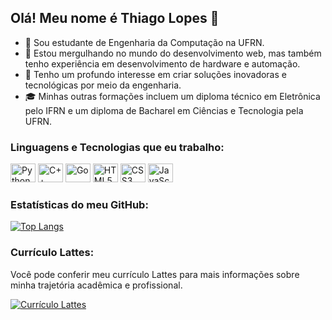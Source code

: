 ## Olá! Meu nome é Thiago Lopes 👋

- 🔭 Sou estudante de Engenharia da Computação na UFRN.
- 🌱 Estou mergulhando no mundo do desenvolvimento web, mas também tenho experiência em desenvolvimento de hardware e automação.
- 👯 Tenho um profundo interesse em criar soluções inovadoras e tecnológicas por meio da engenharia.
- :mortar_board: Minhas outras formações incluem um diploma técnico em Eletrônica pelo IFRN e um diploma de Bacharel em Ciências e Tecnologia pela UFRN.

### Linguagens e Tecnologias que eu trabalho:

<div>
  <img height="30" width="40" src="https://cdn.jsdelivr.net/gh/devicons/devicon/icons/python/python-original.svg" alt="Python"/>
  <img height="30" width="40" src="https://cdn.jsdelivr.net/gh/devicons/devicon/icons/cplusplus/cplusplus-original.svg" alt="C++" />
  <img height="30" width="40" src="https://cdn.jsdelivr.net/gh/devicons/devicon/icons/go/go-original-wordmark.svg" alt="Go" />  
  <img height="30" width="40" src="https://cdn.jsdelivr.net/gh/devicons/devicon/icons/html5/html5-original.svg" alt="HTML5" />
  <img height="30" width="40" src="https://cdn.jsdelivr.net/gh/devicons/devicon/icons/css3/css3-original.svg" alt="CSS3" />
  <img height="30" width="40" src="https://cdn.jsdelivr.net/gh/devicons/devicon/icons/javascript/javascript-original.svg" alt="JavaScript" />            
</div>

### Estatísticas do meu GitHub:

[![Top Langs](https://github-readme-stats.vercel.app/api/top-langs/?username=thiagonasmto&layout=compact&theme=dark&langs_count=8)](https://github.com/anuraghazra/github-readme-stats)

### Currículo Lattes:

Você pode conferir meu currículo Lattes para mais informações sobre minha trajetória acadêmica e profissional.

[![Currículo Lattes](https://img.shields.io/badge/Currículo%20Lattes-blue?style=for-the-badge&logoColor=white)](http://lattes.cnpq.br/9402143968030836)
